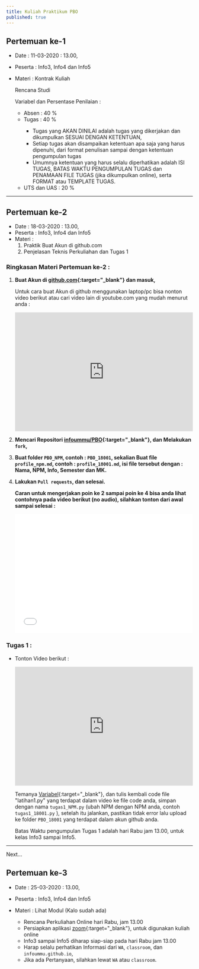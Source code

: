 ```yaml
---
title: Kuliah Praktikum PBO
published: true
---
```



## Pertemuan ke-1 
* Date 		: 11-03-2020 : 13.00,
* Peserta 	: Info3, Info4 dan Info5
* Materi 	: Kontrak Kuliah


	Rencana Studi <br />

	Variabel dan Persentase Penilaian : <br />
	<ul>
		<li>Absen  : 40 % </li>
		<li>Tugas  : 40 % </li>
		<ul>
		<li>Tugas yang AKAN DINILAI adalah tugas yang dikerjakan dan dikumpulkan SESUAI DENGAN KETENTUAN,</li>
		<li>Setiap tugas akan disampaikan ketentuan apa saja yang harus dipenuhi, dari format penulisan sampai dengan ketentuan pengumpulan tugas</li>
		<li>Umumnya ketentuan yang harus selalu diperhatikan adalah ISI TUGAS, BATAS WAKTU PENGUMPULAN TUGAS dan PENAMAAN FILE TUGAS (jika dikumpulkan online), serta FORMAT atau TEMPLATE TUGAS.</li>
		</ul>
	<li>UTS dan UAS : 20 % </li>
	</ul>


***

## Pertemuan ke-2
* Date 		: 18-03-2020 : 13.00,
* Peserta 	: Info3, Info4 dan Info5
* Materi 	:
	1. Praktik Buat Akun di github.com
	2. Penjelasan Teknis Perkuliahan dan Tugas 1
			
### Ringkasan Materi Pertemuan ke-2 :
1. <b>Buat Akun di [github.com](https://github.com){:target="_blank"} dan masuk, </b>


	Untuk cara buat Akun di github menggunakan laptop/pc bisa nonton video berikut atau cari video lain di youtube.com yang mudah menurut anda : 
	<div class="embed-container">
	  <iframe
		  src="https://www.youtube.com/embed/6U7_Om4zffM"
		  width="480"
		  height="320"
		  frameborder="0"
		  allowfullscreen="">
	  </iframe>
	</div>
<!--	https://youtu.be/6U7_Om4zffM-->

2. <b>Mencari Repositori [infoummu/PBO](https://github.com/infoummu/PBO){:target="_blank"}, dan Melakukan `fork`,  </b> 

3. <b>Buat folder `PBO_NPM`, contoh : `PBO_18001`, sekalian Buat file `profile_npm.md`, contoh : `profile_18001.md`, isi file tersebut dengan : Nama, NPM, Info, Semester dan MK.</b>
4. <b>Lakukan `Pull requests`, dan selesai.</b>
	
	<b>Caran untuk mengerjakan poin ke 2 sampai poin ke 4 bisa anda lihat contohnya pada video berikut (no audio), silahkan tonton dari awal sampai selesai :</b>

	<div class="embed-container">
	  <iframe
		  src="assets/reff/Cara_Fork_dan_Buat_Folder.mp4"
		  width="480"
		  height="320"
		  frameborder="0"
		  allowfullscreen="">
	  </iframe>
	</div>
	


### Tugas 1 :

* Tonton Video berikut :

	<div class="embed-container">
	  <iframe
		  src="https://www.youtube.com/embed/W9p7Bym4XXs"
		  width="480"
		  height="320"
		  frameborder="0"
		  allowfullscreen="">
	  </iframe>
	</div>
	
	Temanya [Variabel](https://www.youtube.com/watch?v=W9p7Bym4XXs){:target="_blank"}, dan tulis kembali code file "latihan1.py" yang terdapat dalam video ke file code anda, simpan dengan nama `tugas1_NPM.py`  (ubah NPM dengan NPM anda, contoh `tugas1_18001.py` ), setelah itu jalankan, pastikan tidak error lalu upload ke folder `PBO_18001` yang terdapat dalam akun github anda.
	
	Batas Waktu pengumpulan Tugas 1 adalah hari Rabu jam 13.00, untuk kelas Info3 sampai Info5.
  

***

Next...

## Pertemuan ke-3
* Date 		: 25-03-2020 : 13.00,
* Peserta 	: Info3, Info4 dan Info5
* Materi 	: Lihat Modul (Kalo sudah ada)

	* Rencana Perkuliahan Online hari Rabu, jam 13.00
	* Persiapkan aplikasi [zoom](https://zoom.us/download){:target="_blank"}, untuk digunakan kuliah online
	* Info3 sampai Info5 diharap siap-siap pada hari Rabu jam 13.00
	* Harap selalu perhatikan Informasi dari `WA`, `classroom`, dan `infoummu.github.io`, 
	* Jika ada Pertanyaan, silahkan lewat `WA` atau `classroom`.



